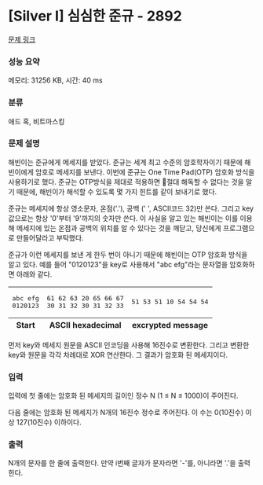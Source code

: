 # [Silver I] 심심한 준규 - 2892 

[문제 링크](https://www.acmicpc.net/problem/2892) 

### 성능 요약

메모리: 31256 KB, 시간: 40 ms

### 분류

애드 혹, 비트마스킹

### 문제 설명

<p>해빈이는 준규에게 메세지를 받았다. 준규는 세계 최고 수준의 암호학자이기 때문에 해빈이에게 암호로 메세지를 보낸다. 이번에 준규는 One Time Pad(OTP) 암호화 방식을 사용하기로 했다. 준규는 OTP방식을 제대로 적용하면 절대 해독할 수 없다는 것을 알기 때문에, 해빈이가 해석할 수 있도록 몇 가지 힌트를 같이 보내기로 했다.</p>

<p>준규는 메세지에 항상 영소문자, 온점('.'), 공백 (' ', ASCII코드 32)만 쓴다. 그리고 key값으로는 항상 '0'부터 '9'까지의 숫자만 쓴다. 이 사실을 알고 있는 해빈이는 이를 이용해 메세지에 있는 온점과 공백의 위치를 알 수 있다는 것을 깨닫고, 당신에게 프로그램으로 만들어달라고 부탁했다.</p>

<p>준규가 이런 메세지를 보낸 게 한두 번이 아니기 때문에 해빈이는 OTP 암호화 방식을 알고 있다. 예를 들어 "0120123"을 key로 사용해서 "abc efg"라는 문자열을 암호화하면 아래와 같다.</p>

<table class="table table-bordered td-center th-center">
	<tbody>
		<tr>
			<td>
			<pre>abc efg
0120123</pre>
			</td>
			<td>
			<pre>61 62 63 20 65 66 67
30 31 32 30 31 32 33</pre>
			</td>
			<td>
			<pre>51 53 51 10 54 54 54</pre>
			</td>
		</tr>
	</tbody>
	<tfoot>
		<tr>
			<th>Start</th>
			<th>ASCII hexadecimal</th>
			<th>excrypted message</th>
		</tr>
	</tfoot>
</table>

<p>먼저 key와 메세지 원문을 ASCII 인코딩을 사용해 16진수로 변환한다. 그리고 변환한 key와 원문을 각각 차례대로 XOR 연산한다. 그 결과가 암호화 된 메세지이다.</p>

### 입력 

 <p>입력에 첫 줄에는 암호화 된 메세지의 길이인 정수 N (1 ≤ N ≤ 1000)이 주어진다.</p>

<p>다음 줄에는 암호화 된 메세지가 N개의 16진수 정수로 주어진다. 이 수는 0(10진수) 이상 127(10진수) 이하이다.</p>

### 출력 

 <p>N개의 문자를 한 줄에 출력한다. 만약 i번째 글자가 문자라면 '-'를, 아니라면 '.'을 출력한다.</p>

